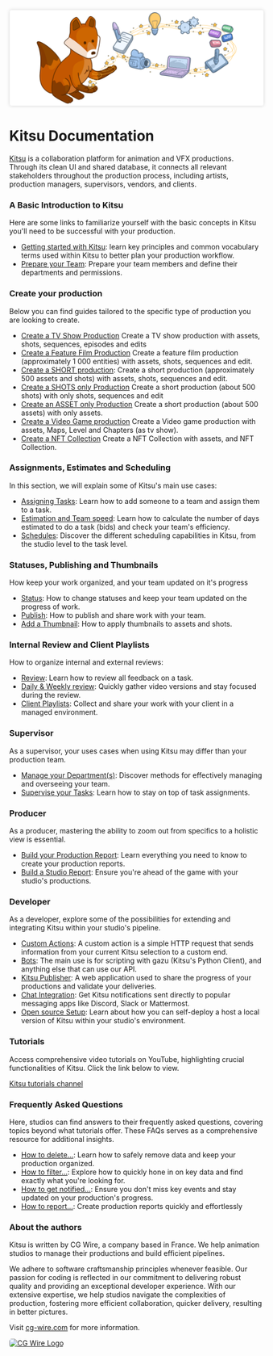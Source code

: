 <style>
img {
  border: 1px solid #EEE;
  box-shadow: 0 0 6px 0px #DDD;
  border-radius: 5px;
}

img[src$='#logo-cgwire'],
img[src$='#logo-kitsu'] {
  border: 0;
  box-shadow: none;
}
</style>

![Kitsu Banner](./img/kitsu-banner.png#logo-kitsu)

# Kitsu Documentation

[Kitsu](https://cg-wire.com/kitsu) is a collaboration platform for animation and VFX productions. Through its clean UI and shared database, it connects all relevant stakeholders throughout the production process, including artists, production managers, supervisors, vendors, and clients.

### A Basic Introduction to Kitsu
<!-- Removed this line "Kitsu is the next generation production tracker." It is mentioned above and not really relevant in this section -->
Here are some links to familiarize yourself with the basic concepts in Kitsu you'll need to be successful with your production.

* [Getting started with Kitsu](configure-kitsu/README.md): learn key principles and common vocabulary terms used within Kitsu to better plan your production workflow.
* [Prepare your Team](team/README.md): Prepare your team members and define their departments and permissions.

### Create your production

Below you can find guides tailored to the specific type of production you are looking to create.

  * [Create a TV Show Production](tvshow/README.md) Create a TV show production with assets, shots, sequences, episodes and edits
  * [Create a Feature Film Production](feature/README.md) Create a feature film production (approximately 1 000 entities) with assets, shots, sequences and edit.
* [Create a SHORT production](short/README.md): Create a short production (approximately 500 assets and shots) with assets, shots, sequences and edit.
 * [Create a SHOTS only Production](short-shot/README.md) Create a short production (about 500 shots) with only shots, sequences and edit
  * [Create an ASSET only Production](short-asset/README.md) Create a short production (about 500 assets) with only assets.
  * [Create a Video Game production](videogame/README.md) Create a Video game production with assets, Maps, Level and Chapters (as tv show).
  * [Create a NFT Collection](nft/README.md) Create a NFT Collection with assets, and NFT Collection.
  <!-- Adding note to revisit these sections later, some of the descriptions don't really make sense -->


### Assignments, Estimates and Scheduling

In this section, we will explain some of Kitsu's main use cases:

* [Assigning Tasks](assignation/README.md): Learn how to add someone to a team and assign them to a task.
* [Estimation and Team speed](estimation/README.md): Learn how to calculate the number of days estimated to do a task (bids) and check your team's efficiency.
* [Schedules](schedules/README.md): Discover the different scheduling capabilities in Kitsu, from the studio level to the task level.

### Statuses, Publishing and Thumbnails

How keep your work organized, and your team updated on it's progress

* [Status](status/README.md): How to change statuses and keep your team updated on the progress of work.
* [Publish](publish/README.md): How to publish and share work with your team. 
* [Add a Thumbnail](thumbnails/README.md): How to apply thumbnails to assets and shots.

### Internal Review and Client Playlists

How to organize internal and external reviews:

* [Review](review/README.md): Learn how to review all feedback on a task.
* [Daily & Weekly review](review-weekly/README.md): Quickly gather video versions and stay focused during the review.
* [Client Playlists](playlist-client/README.md): Collect and share your work with your client in a managed environment.


### Supervisor

As a supervisor, your uses cases when using Kitsu may differ than your production team.

* [Manage your Department(s)](supervisor-team/README.md): Discover methods for effectively managing and overseeing your team.
* [Supervise your Tasks](supervisor-tasks/README.md): Learn how to stay on top of task assignments. 

### Producer

As a producer, mastering the ability to zoom out from specifics to a holistic view is essential.

* [Build your Production Report](production-report/README.md): Learn everything you need to know to create your production reports.
* [Build a Studio Report](studio-report/README.md): Ensure you're ahead of the game with your studio's productions.


### Developer

As a developer, explore some of the possibilities for extending and integrating Kitsu within your studio's pipeline.

* [Custom Actions](custom-actions/README.md): A custom action is a simple HTTP request that sends information from your current Kitsu selection to a custom end.
* [Bots](bots/README.md): The main use is for scripting with gazu (Kitsu's Python Client), and anything else that can use our API.
* [Kitsu Publisher](publisher/README.md): A web application used to share the progress of your productions and validate your deliveries.
* [Chat Integration](chat-integration/README.md): Get Kitsu notifications sent directly to popular messaging apps like Discord, Slack or Mattermost.
* [Open source Setup](installation/README.md): Learn about how you can self-deploy a host a local version of Kitsu within your studio's environment.




### Tutorials

Access comprehensive video tutorials on YouTube, highlighting crucial functionalities of Kitsu. Click the link below to view.

[Kitsu tutorials channel](https://www.youtube.com/playlist?list=PLp_1gB5ZBHXqnQgZ4TCrAt7smxesaDo29)


### Frequently Asked Questions

Here, studios can find answers to their frequently asked questions, covering topics beyond what tutorials offer. These FAQs serves as a comprehensive resource for additional insights.

* [How to delete...](faq-deletion): Learn how to safely remove data and keep your production organized.
* [How to filter...](faq-filter): Explore how to quickly hone in on key data and find exactly what you're looking for.
* [How to get notified...](faq-notification): Ensure you don't miss key events and stay updated on your production's progress.
* [How to report...](faq-production-report): Create production reports quickly and effortlessly


### About the authors

Kitsu is written by CG Wire, a company based in France. We help animation studios to manage their productions and build efficient pipelines.

We adhere to software craftsmanship principles whenever feasible. Our passion for coding is reflected in our commitment to delivering robust quality and providing an exceptional developer experience. With our extensive expertise, we help studios navigate the complexities of production, fostering more efficient collaboration, quicker delivery, resulting in better pictures.

Visit [cg-wire.com](https://cg-wire.com) for more information.

[![CG Wire Logo](./img/cgwire.png#logo-cgwire)](https://cg-wire.com)

